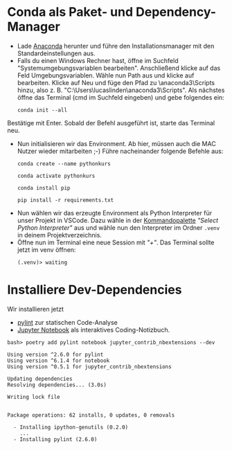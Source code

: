 # Conda als Paket- und Dependency-Manager

- Lade [Anaconda](https://www.anaconda.com) herunter und führe den Installationsmanager mit den Standardeinstellungen aus.
- Falls du einen Windows Rechner hast, öffne im Suchfeld "Systemumgebungsvariablen bearbeiten". Anschließend klicke auf das Feld Umgebungsvariablen. Wähle nun Path aus und klicke auf bearbeiten. Klicke auf Neu und füge den Pfad zu \anaconda3\Scripts hinzu, also z. B. "C:\Users\lucaslinden\anaconda3\Scripts". Als nächstes öffne das Terminal (cmd im Suchfeld eingeben) und gebe folgendes ein:
    ```shell
    conda init --all 
    ````
Bestätige mit Enter. Sobald der Befehl ausgeführt ist, starte das Terminal neu. 
- Nun initialisieren wir das Environment. Ab hier, müssen auch die MAC Nutzer wieder mitarbeiten ;-) Führe nacheinander folgende Befehle aus:
    ```shell
    conda create --name pythonkurs
    ````
    ```shell
    conda activate pythonkurs 
    ```
    ```shell
    conda install pip
    ```
    ```shell
    pip install -r requirements.txt
    ```
- Nun wählen wir das erzeugte Environment als Python Interpreter für unser Projekt in VSCode. Dazu wähle in der [Kommandopalette](https://code.visualstudio.com/docs/getstarted/tips-and-tricks#_command-palette) *"Select Python Interpreter"* aus und wähle nun den Interpreter im Ordner `.venv` in deinem Projektverzeichnis.
- Öffne nun im Terminal eine neue Session mit *"+"*. Das Terminal sollte jetzt im venv öffnen:
    ```shell
    (.venv)> waiting
    ```

# Installiere Dev-Dependencies
Wir installieren jetzt
* [pylint](https://www.pylint.org) zur statischen Code-Analyse
* [Jupyter Notebook](https://jupyter.org) als interaktives Coding-Notizbuch.
```
bash> poetry add pylint notebook jupyter_contrib_nbextensions --dev

Using version ^2.6.0 for pylint
Using version ^6.1.4 for notebook
Using version ^0.5.1 for jupyter_contrib_nbextensions

Updating dependencies
Resolving dependencies... (3.0s)

Writing lock file


Package operations: 62 installs, 0 updates, 0 removals

  - Installing ipython-genutils (0.2.0)
    ...
  - Installing pylint (2.6.0)
```

